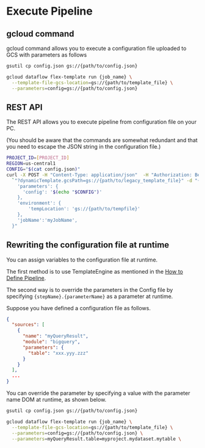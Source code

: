 # Execute Pipeline

## gcloud command

gcloud command allows you to execute a configuration file uploaded to GCS with parameters as follows

```sh
gsutil cp config.json gs://{path/to/config.json}

gcloud dataflow flex-template run {job_name} \
  --template-file-gcs-location=gs://{path/to/template_file} \
  --parameters=config=gs://{path/to/config.json}
```

## REST API

The REST API allows you to execute pipeline from configuration file on your PC.

(You should be aware that the commands are somewhat redundant and that you need to escape the JSON string in the configuration file.)

```sh
PROJECT_ID=[PROJECT_ID]
REGION=us-central1
CONFIG="$(cat config.json)"
curl -X POST -H "Content-Type: application/json"  -H "Authorization: Bearer $(gcloud auth print-access-token)" "https://dataflow.googleapis.com/v1b3/projects/${PROJECT_ID}/locations/${REGION}/templates:launch"`
  `"?dynamicTemplate.gcsPath=gs://{path/to/legacy_template_file}" -d "{
    'parameters': {
      'config': '$(echo "$CONFIG")'
    },
    'environment': {
        'tempLocation': 'gs://{path/to/tempfile}'
    },
    'jobName':'myJobName',
  }"
```

## Rewriting the configuration file at runtime

You can assign variables to the configuration file at runtime.

The first method is to use TemplateEngine as mentioned in the [How to Define Pipeline](../config/README.md).

The second way is to override the parameters in the Config file by specifying `{stepName}.{parameterName}` as a parameter at runtime.

Suppose you have defined a configuration file as follows.

```JSON
{
  "sources": [
    {
      "name": "myQueryResult",
      "module": "bigquery",
      "parameters": {
        "table": "xxx.yyy.zzz"
      }
    }
  ],
  ...
}
```

You can override the parameter by specifying a value with the parameter name DOM at runtime, as shown below.

```sh
gsutil cp config.json gs://{path/to/config.json}

gcloud dataflow flex-template run {job_name} \
  --template-file-gcs-location=gs://{path/to/template_file} \
  --parameters=config=gs://{path/to/config.json} \
  --parameters=myQueryResult.table=myproject.mydataset.mytable \
```